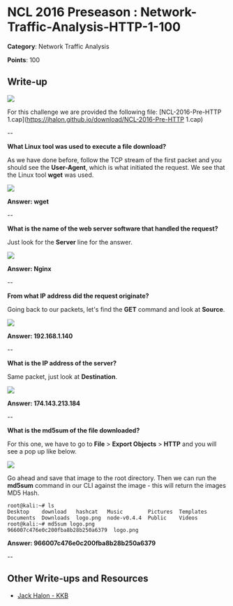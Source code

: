 # NCL 2016 Preseason : Network-Traffic-Analysis-HTTP-1-100

__Category__: Network Traffic Analysis

__Points__: 100

## Write-up

<a href="https://jhalon.github.io/images/ncl13.png"><img src="https://jhalon.github.io/images/ncl13.png"></a>

For this challenge we are provided the following file: [NCL-2016-Pre-HTTP 1.cap](https://jhalon.github.io/download/NCL-2016-Pre-HTTP 1.cap)

--

__What Linux tool was used to execute a file download?__

As we have done before, follow the TCP stream of the first packet and you should see the __User-Agent__, which is what initiated the request. We see that the Linux tool __wget__ was used.

<a href="https://jhalon.github.io/images/ncl-http1-1.png"><img src="https://jhalon.github.io/images/ncl-http1-1.png"></a>

__Answer: wget__

--

__What is the name of the web server software that handled the request?__

Just look for the __Server__ line for the answer.

<a href="https://jhalon.github.io/images/ncl-http1-1.png"><img src="https://jhalon.github.io/images/ncl-http1-1.png"></a>

__Answer: Nginx__

--

__From what IP address did the request originate?__

Going back to our packets, let's find the __GET__ command and look at __Source__.

<a href="https://jhalon.github.io/images/ncl-http1-3.png"><img src="https://jhalon.github.io/images/ncl-http1-3.png"></a>

__Answer: 192.168.1.140__

--

__What is the IP address of the server?__

Same packet, just look at __Destination__.

<a href="https://jhalon.github.io/images/ncl-http1-3.png"><img src="https://jhalon.github.io/images/ncl-http1-3.png"></a>

__Answer: 174.143.213.184__

--

__What is the md5sum of the file downloaded?__

For this one, we have to go to __File__ > __Export Objects__ > __HTTP__ and you will see a pop up like below.

<a href="https://jhalon.github.io/images/ncl-http1-2.png"><img src="https://jhalon.github.io/images/ncl-http1-2.png"></a>

Go ahead and save that image to the root directory. Then we can run the __md5sum__ command in our CLI against the image - this will return the images MD5 Hash.

```console
root@kali:~# ls
Desktop    download   hashcat   Music        Pictures  Templates
Documents  Downloads  logo.png  node-v0.4.4  Public    Videos
root@kali:~# md5sum logo.png 
966007c476e0c200fba8b28b250a6379  logo.png
```

__Answer: 966007c476e0c200fba8b28b250a6379__

--

## Other Write-ups and Resources

* [Jack Halon - KKB](https://jhalon.github.io/ncl-network-analysis1/)
